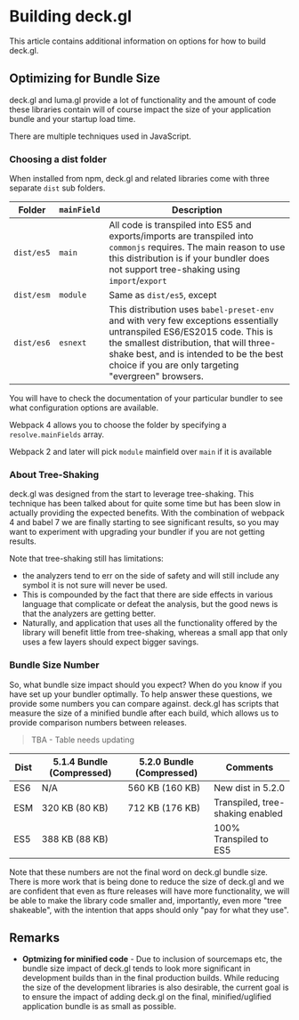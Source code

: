 # Building deck.gl

This article contains additional information on options for how to build deck.gl.


## Optimizing for Bundle Size

deck.gl and luma.gl provide a lot of functionality and the amount of code these libraries contain will of course impact the size of your application bundle and your startup load time.

There are multiple techniques used in JavaScript.


### Choosing a dist folder

When installed from npm, deck.gl and related libraries come with three separate `dist` sub folders.

| Folder     | `mainField` | Description   |
| ---        | ---         | --- |
| `dist/es5` | `main`      | All code is transpiled into ES5 and exports/imports are transpiled into `commonjs` requires. The main reason to use this distribution is if your bundler does not support tree-shaking using `import`/`export` |
| `dist/esm` | `module`    | Same as `dist/es5`, except |
| `dist/es6` | `esnext`    | This distribution uses `babel-preset-env` and with very few exceptions essentially untranspiled ES6/ES2015 code. This is the smallest distribution, that will three-shake best, and is intended to be the best choice if you are only targeting "evergreen" browsers. |

You will have to check the documentation of your particular bundler to see what configuration options are available.

Webpack 4 allows you to choose the folder by specifying a `resolve.mainFields` array.

Webpack 2 and later will pick `module` mainfield over `main` if it is available


### About Tree-Shaking

deck.gl was designed from the start to leverage tree-shaking. This technique has been talked about for quite some time but has been slow in actually providing the expected benefits. With the combination of webpack 4 and babel 7 we are finally starting to see significant results, so you may want to experiment with upgrading your bundler if you are not getting results.

Note that tree-shaking still has limitations:
* the analyzers tend to err on the side of safety and will still include any symbol it is not sure will never be used.
* This is compounded by the fact that there are side effects in various language that complicate or defeat the analysis, but the good news is that the analyzers are getting better.
* Naturally, and application that uses all the functionality offered by the library will benefit little from tree-shaking, whereas a small app that only uses a few layers should expect bigger savings.


### Bundle Size Number

So, what bundle size impact should you expect? When do you know if you have set up your bundler optimally. To help answer these questions, we provide some numbers you can compare against. deck.gl has scripts that measure the size of a minified bundle after each build, which allows us to provide comparison numbers between releases.

> TBA - Table needs updating

| Dist | 5.1.4 Bundle (Compressed) | 5.2.0 Bundle (Compressed) | Comments |
| ---  | ---                       | ---                       | --- |
| ES6  | N/A                       | 560 KB (160 KB)           | New dist in 5.2.0                |
| ESM  | 320 KB (80 KB)            | 712 KB (176 KB)           | Transpiled, tree-shaking enabled |
| ES5  | 388 KB (88 KB)            |                           | 100% Transpiled to ES5           |

Note that these numbers are not the final word on deck.gl bundle size. There is more work that is being done to reduce the size of deck.gl and we are confident that even as fture releases will have more functionality, we will be able to make the library code smaller and, importantly, even more "tree shakeable", with the intention that apps should only "pay for what they use".


## Remarks

* **Optmizing for minified code** - Due to inclusion of sourcemaps etc, the bundle size impact of deck.gl tends to look more significant in development builds than in the final production builds. While reducing the size of the development libraries is also desirable, the current goal is to ensure the impact of adding deck.gl on the final, minified/uglified application bundle is as small as possible.
